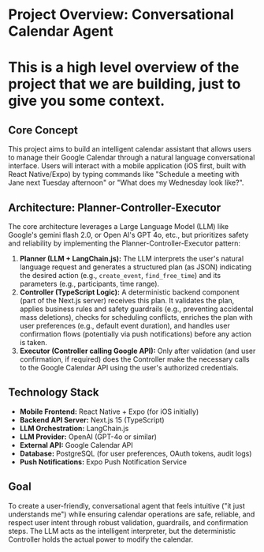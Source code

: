 # Project Overview: Conversational Calendar Agent

# This is a high level overview of the project that we are building, just to give you some context.

## Core Concept

This project aims to build an intelligent calendar assistant that allows users to manage their Google Calendar through a natural language conversational interface. Users will interact with a mobile application (iOS first, built with React Native/Expo) by typing commands like "Schedule a meeting with Jane next Tuesday afternoon" or "What does my Wednesday look like?".

## Architecture: Planner-Controller-Executor

The core architecture leverages a Large Language Model (LLM) like Google's gemini flash 2.0, or Open AI's GPT 4o, etc., but prioritizes safety and reliability by implementing the Planner-Controller-Executor pattern:

1.  **Planner (LLM + LangChain.js):** The LLM interprets the user's natural language request and generates a structured plan (as JSON) indicating the desired action (e.g., `create_event`, `find_free_time`) and its parameters (e.g., participants, time range).
2.  **Controller (TypeScript Logic):** A deterministic backend component (part of the Next.js server) receives this plan. It validates the plan, applies business rules and safety guardrails (e.g., preventing accidental mass deletions), checks for scheduling conflicts, enriches the plan with user preferences (e.g., default event duration), and handles user confirmation flows (potentially via push notifications) before any action is taken.
3.  **Executor (Controller calling Google API):** Only after validation (and user confirmation, if required) does the Controller make the necessary calls to the Google Calendar API using the user's authorized credentials.

## Technology Stack

*   **Mobile Frontend:** React Native + Expo (for iOS initially)
*   **Backend API Server:** Next.js 15 (TypeScript)
*   **LLM Orchestration:** LangChain.js
*   **LLM Provider:** OpenAI (GPT-4o or similar)
*   **External API:** Google Calendar API
*   **Database:** PostgreSQL (for user preferences, OAuth tokens, audit logs)
*   **Push Notifications:** Expo Push Notification Service

## Goal

To create a user-friendly, conversational agent that feels intuitive ("it just understands me") while ensuring calendar operations are safe, reliable, and respect user intent through robust validation, guardrails, and confirmation steps. The LLM acts as the intelligent interpreter, but the deterministic Controller holds the actual power to modify the calendar. 